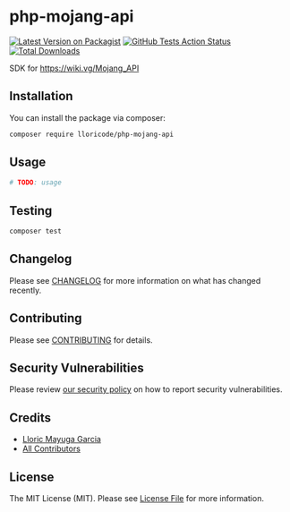 # php-mojang-api

[![Latest Version on Packagist](https://img.shields.io/packagist/v/lloricode/php-mojang-api.svg?style=flat-square)](https://packagist.org/packages/lloricode/php-mojang-api)
[![GitHub Tests Action Status](https://img.shields.io/github/workflow/status/lloricode/php-mojang-api/Tests?label=tests)](https://github.com/lloricode/php-mojang-api/actions?query=workflow%3ATests+branch%3Amaster)
[![Total Downloads](https://img.shields.io/packagist/dt/lloricode/php-mojang-api.svg?style=flat-square)](https://packagist.org/packages/lloricode/php-mojang-api)

SDK for https://wiki.vg/Mojang_API

## Installation

You can install the package via composer:

```bash
composer require lloricode/php-mojang-api
```

## Usage

```php
# TODO: usage
```

## Testing

```bash
composer test
```

## Changelog

Please see [CHANGELOG](CHANGELOG.md) for more information on what has changed recently.

## Contributing

Please see [CONTRIBUTING](.github/CONTRIBUTING.md) for details.

## Security Vulnerabilities

Please review [our security policy](../../security/policy) on how to report security vulnerabilities.

## Credits

- [Lloric Mayuga Garcia](https://github.com/lloricode)
- [All Contributors](../../contributors)

## License

The MIT License (MIT). Please see [License File](LICENSE.md) for more information.
